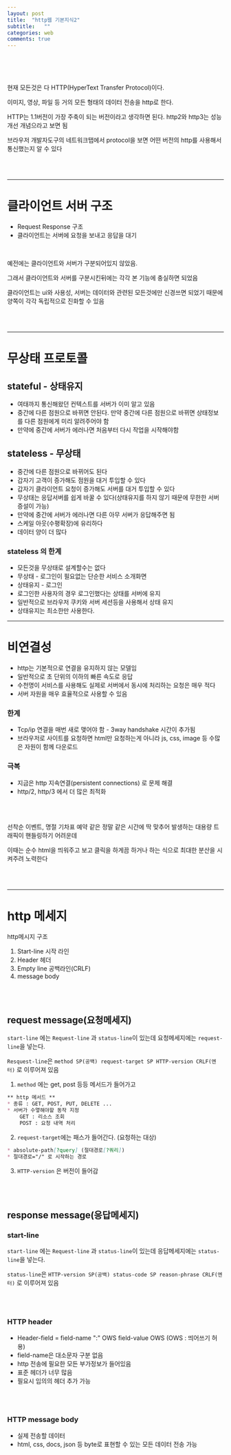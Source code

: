 ```yaml
---
layout: post
title:  "http웹 기본지식2"
subtitle:   ""
categories: web
comments: true
---
```




<br>

<br>

<br>

현재 모든것은 다 HTTP(HyperText Transfer Protocol)이다. 

이미지, 영상, 파일 등 거의 모든 형태의 데이터 전송을 http로 한다. 

HTTP는 1.1버전이 가장 주축이 되는 버전이라고 생각하면 된다. http2와 http3는 성능개선 개념으라고 보면 됨

브라우저 개발자도구의 네트워크탭에서 protocol을 보면 어떤 버전의 http를 사용해서 통신했는지 알 수 있다

<br>

<br>

---

# 클라이언트 서버 구조

* Request Response 구조
* 클라이언트는 서버에 요청을 보내고 응답을 대기

<br>

예전에는 클라이언트와 서버가 구분되어있지 않았음.

그래서 클라이언트와 서버를 구분시킨뒤에는 각각 본 기능에 충실하면 되었음

클라이언트는 ui와 사용성, 서버는 데이터와 관련된 모든것에만 신경쓰면 되었기 때문에 양쪽이 각각 독립적으로 진화할 수 있음

<br>

<br>

---

# 무상태 프로토콜

## stateful - 상태유지

* 여태까지 통신해왔던 컨텍스트를 서버가 이미 알고 있음
* 중간에 다른 점원으로 바뀌면 안된다. 만약 중간에 다른 점원으로 바뀌면 상태정보를 다른 점원에게 미리 알려주어야 함
* 만약에 중간에 서버가 에러나면 처음부터 다시 작업을 시작해야함

## stateless - 무상태

* 중간에 다른 점원으로 바뀌어도 된다
* 갑자기 고객이 증가해도 점원을 대거 투입할 수 있다
* 갑자기 클라이언트 요청이 증가해도 서버를 대거 투입할 수 있다
* 무상태는 응답서버를 쉽게 바꿀 수 있다(상태유지를 하지 않기 때문에 무한한 서버 증설이 가능)
* 만약에 중간에 서버가 에러나면 다른 아무 서버가 응답해주면 됨
* 스케일 아웃(수평확장)에 유리하다
* 데이터 양이 더 많다

### stateless 의 한계

* 모든것을 무상태로 설계할수는 없다
* 무상태 - 로그인이 필요없는 단순한 서비스 소개화면
* 상태유지 - 로그인
* 로그인한 사용자의 경우 로그인했다는 상태를 서버에 유지
* 일반적으로 브라우저 쿠키와 서버 세션등을 사용해서 상태 유지
* 상태유지는 최소한만 사용한다.



---

# 비연결성

* http는 기본적으로 연결을 유지하지 않는 모델임
* 일반적으로 초 단위의 이하의 빠른 속도로 응답
* 수천명이 서비스를 사용해도 실제로 서버에서 동시에 처리하는 요청은 매우 적다
* 서버 자원을 매우 효율적으로 사용할 수 있음

### 한계

* Tcp/ip 연결을 매번 새로 맺어야 함 - 3way handshake 시간이 추가됨
* 브라우저로 사이트를 요청하면 html만 요청하는게 아니라 js, css, image 등 수많은 자원이 함께 다운로드

### 극복

* 지금은 http 지속연결(persistent connections) 로 문제 해결
* http/2, http/3 에서 더 많은 최적화

<br>

<br>

선착순 이벤트, 명절 기차표 예약 같은 정말 같은 시간에 딱 맞추어 발생하는 대용량 트래픽이 핸들링하기 어려운데

이때는 순수 html을 띄워주고 보고 클릭을 하게끔 하거나 하는 식으로 최대한 분산을 시켜주려 노력한다

<br>

<br>

---

# http 메세지

http메시지 구조

1. Start-line 시작 라인
2. Header 헤더
3. Empty line 공백라인(CRLF)
4. message body

<br>

<br>

## request message(요청메세지)

`start-line` 에는 `Request-line` 과 `status-line`이 있는데 요청메세지에는 `request-line`을 넣는다.

`Resquest-line`은 `method SP(공백) request-target SP HTTP-version CRLF(엔터)` 로 이루어져 있음

1. `method` 에는 get, post 등등 메서드가 들어가고

~~~markdown
** http 메서드 **
* 종류 : GET, POST, PUT, DELETE ...
* 서버가 수앻해야할 동작 지정
	GET : 리소스 조회
	POST : 요청 내역 처리
~~~

2. `request-target`에는 패스가 들어간다. (요청하는 대상)

~~~markdown
* absolute-path[?query] (절대경로[?쿼리])
* 절대경로="/" 로 시작하는 경로
~~~

3. `HTTP-version` 은 버전이 들어감

<br>

<br>

## response message(응답메세지)

### start-line

`start-line` 에는 `Request-line` 과 `status-line`이 있는데 응답메세지에는 `status-line`을 넣는다.

`status-line`은 `HTTP-version SP(공백) status-code SP reason-phrase CRLF(엔터)` 로 이루어져 있음

<br>

<br>

### HTTP header

* Header-field = field-name ":" OWS field-value OWS (OWS : 띄어쓰기 허용)
* field-name은 대소문자 구분 없음
* http 전송에 필요한 모든 부가정보가 들어있음
* 표준 헤더가 너무 많음
* 필요시 임의의 헤더 추가 가능

<br>

<br>

### HTTP message body

* 실제 전송할 데이터
* html, css, docs, json 등 byte로 표현할 수 있는 모든 데이터 전송 가능

<br>

<br>

<br>

<br>

<br>

<br>






